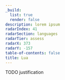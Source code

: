 ```yaml
---
_build:
  list: true
  render: false
description: lorem ipsum
radarIndex: 41
radarSection: languages
radarTier: assess
radarX: 373
radarY: -157
table-of-contents: false
title: Lua
---
```


TODO justification
